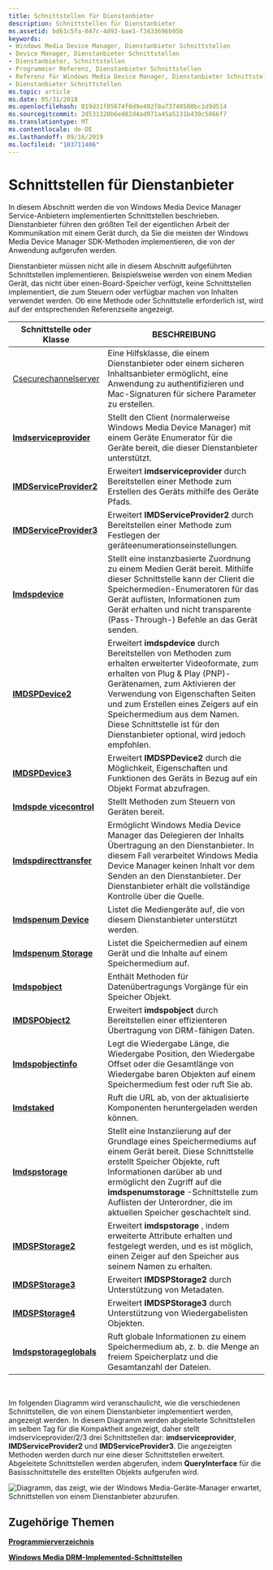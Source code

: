 ```yaml
---
title: Schnittstellen für Dienstanbieter
description: Schnittstellen für Dienstanbieter
ms.assetid: bd61c5fa-047c-4d93-bae1-f3433696b95b
keywords:
- Windows Media Device Manager, Dienstanbieter Schnittstellen
- Device Manager, Dienstanbieter Schnittstellen
- Dienstanbieter, Schnittstellen
- Programmier Referenz, Dienstanbieter Schnittstellen
- Referenz für Windows Media Device Manager, Dienstanbieter Schnittstellen
- Dienstanbieter Schnittstellen
ms.topic: article
ms.date: 05/31/2018
ms.openlocfilehash: 019d31f05674f0d9e492f8a73748500bc1d9d514
ms.sourcegitcommit: 2d531328b6ed82d4ad971a45a5131b430c5866f7
ms.translationtype: MT
ms.contentlocale: de-DE
ms.lasthandoff: 09/16/2019
ms.locfileid: "103711406"
---
```

# <a name="interfaces-for-service-providers"></a>Schnittstellen für Dienstanbieter

In diesem Abschnitt werden die von Windows Media Device Manager Service-Anbietern implementierten Schnittstellen beschrieben. Dienstanbieter führen den größten Teil der eigentlichen Arbeit der Kommunikation mit einem Gerät durch, da Sie die meisten der Windows Media Device Manager SDK-Methoden implementieren, die von der Anwendung aufgerufen werden.

Dienstanbieter müssen nicht alle in diesem Abschnitt aufgeführten Schnittstellen implementieren. Beispielsweise werden von einem Medien Gerät, das nicht über einen-Board-Speicher verfügt, keine Schnittstellen implementiert, die zum Steuern oder verfügbar machen von Inhalten verwendet werden. Ob eine Methode oder Schnittstelle erforderlich ist, wird auf der entsprechenden Referenzseite angezeigt.



| Schnittstelle oder Klasse                                     | BESCHREIBUNG                                                                                                                                                                                                                                                                                                       |
|--------------------------------------------------------|-------------------------------------------------------------------------------------------------------------------------------------------------------------------------------------------------------------------------------------------------------------------------------------------------------------------|
| [Csecurechannelserver](csecurechannelserver-class.md) | Eine Hilfsklasse, die einem Dienstanbieter oder einem sicheren Inhaltsanbieter ermöglicht, eine Anwendung zu authentifizieren und Mac-Signaturen für sichere Parameter zu erstellen.                                                                                                                                                         |
| [**Imdserviceprovider**](/windows/desktop/api/mswmdm/nn-mswmdm-imdserviceprovider)       | Stellt den Client (normalerweise Windows Media Device Manager) mit einem Geräte Enumerator für die Geräte bereit, die dieser Dienstanbieter unterstützt.                                                                                                                                                                          |
| [**IMDServiceProvider2**](/windows/desktop/api/mswmdm/nn-mswmdm-imdserviceprovider2)     | Erweitert **imdserviceprovider** durch Bereitstellen einer Methode zum Erstellen des Geräts mithilfe des Geräte Pfads.                                                                                                                                                                                                            |
| [**IMDServiceProvider3**](/windows/desktop/api/mswmdm/nn-mswmdm-imdserviceprovider3)     | Erweitert **IMDServiceProvider2** durch Bereitstellen einer Methode zum Festlegen der geräteenumerationseinstellungen.                                                                                                                                                                                                             |
| [**Imdspdevice**](/windows/desktop/api/mswmdm/nn-mswmdm-imdspdevice)                     | Stellt eine instanzbasierte Zuordnung zu einem Medien Gerät bereit. Mithilfe dieser Schnittstelle kann der Client die Speichermedien-Enumeratoren für das Gerät auflisten, Informationen zum Gerät erhalten und nicht transparente (Pass-Through-) Befehle an das Gerät senden.                                                                 |
| [**IMDSPDevice2**](/windows/desktop/api/mswmdm/nn-mswmdm-imdspdevice2)                   | Erweitert **imdspdevice** durch Bereitstellen von Methoden zum erhalten erweiterter Videoformate, zum erhalten von Plug & Play (PNP)-Gerätenamen, zum Aktivieren der Verwendung von Eigenschaften Seiten und zum Erstellen eines Zeigers auf ein Speichermedium aus dem Namen. Diese Schnittstelle ist für den Dienstanbieter optional, wird jedoch empfohlen. |
| [**IMDSPDevice3**](/windows/desktop/api/mswmdm/nn-mswmdm-imdspdevice3)                   | Erweitert **IMDSPDevice2** durch die Möglichkeit, Eigenschaften und Funktionen des Geräts in Bezug auf ein Objekt Format abzufragen.                                                                                                                                                                                 |
| [**Imdspde vicecontrol**](/windows/desktop/api/mswmdm/nn-mswmdm-imdspdevicecontrol)       | Stellt Methoden zum Steuern von Geräten bereit.                                                                                                                                                                                                                                                                         |
| [**Imdspdirecttransfer**](/windows/desktop/api/mswmdm/nn-mswmdm-imdspdirecttransfer)     | Ermöglicht Windows Media Device Manager das Delegieren der Inhalts Übertragung an den Dienstanbieter. In diesem Fall verarbeitet Windows Media Device Manager keinen Inhalt vor dem Senden an den Dienstanbieter. Der Dienstanbieter erhält die vollständige Kontrolle über die Quelle.                                   |
| [**Imdspenum Device**](/windows/desktop/api/mswmdm/nn-mswmdm-imdspenumdevice)             | Listet die Mediengeräte auf, die von diesem Dienstanbieter unterstützt werden.                                                                                                                                                                                                                                                  |
| [**Imdspenum Storage**](/windows/desktop/api/mswmdm/nn-mswmdm-imdspenumstorage)           | Listet die Speichermedien auf einem Gerät und die Inhalte auf einem Speichermedium auf.                                                                                                                                                                                                                                    |
| [**Imdspobject**](/windows/desktop/api/mswmdm/nn-mswmdm-imdspobject)                     | Enthält Methoden für Datenübertragungs Vorgänge für ein Speicher Objekt.                                                                                                                                                                                                                                                |
| [**IMDSPObject2**](/windows/desktop/api/mswmdm/nn-mswmdm-imdspobject2)                   | Erweitert **imdspobject** durch Bereitstellen einer effizienteren Übertragung von DRM-fähigen Daten.                                                                                                                                                                                                                             |
| [**Imdspobjectinfo**](/windows/desktop/api/mswmdm/nn-mswmdm-imdspobjectinfo)             | Legt die Wiedergabe Länge, die Wiedergabe Position, den Wiedergabe Offset oder die Gesamtlänge von Wiedergabe baren Objekten auf einem Speichermedium fest oder ruft Sie ab.                                                                                                                                                                                                    |
| [**Imdstaked**](/windows/desktop/api/mswmdm/nn-mswmdm-imdsprevoked)                   | Ruft die URL ab, von der aktualisierte Komponenten heruntergeladen werden können.                                                                                                                                                                                                                                                |
| [**Imdspstorage**](/windows/desktop/api/mswmdm/nn-mswmdm-imdspstorage)                   | Stellt eine Instanziierung auf der Grundlage eines Speichermediums auf einem Gerät bereit. Diese Schnittstelle erstellt Speicher Objekte, ruft Informationen darüber ab und ermöglicht den Zugriff auf die **imdspenumstorage** -Schnittstelle zum Auflisten der Unterordner, die im aktuellen Speicher geschachtelt sind.                                      |
| [**IMDSPStorage2**](/windows/desktop/api/mswmdm/nn-mswmdm-imdspstorage2)                 | Erweitert **imdspstorage** , indem erweiterte Attribute erhalten und festgelegt werden, und es ist möglich, einen Zeiger auf den Speicher aus seinem Namen zu erhalten.                                                                                                                                                                             |
| [**IMDSPStorage3**](/windows/desktop/api/mswmdm/nn-mswmdm-imdspstorage3)                 | Erweitert **IMDSPStorage2** durch Unterstützung von Metadaten.                                                                                                                                                                                                                                                                 |
| [**IMDSPStorage4**](/windows/desktop/api/mswmdm/nn-mswmdm-imdspstorage4)                 | Erweitert **IMDSPStorage3** durch Unterstützung von Wiedergabelisten Objekten.                                                                                                                                                                                                                                                         |
| [**Imdspstorageglobals**](/windows/desktop/api/mswmdm/nn-mswmdm-imdspstorageglobals)     | Ruft globale Informationen zu einem Speichermedium ab, z. b. die Menge an freiem Speicherplatz und die Gesamtanzahl der Dateien.                                                                                                                                                                                              |



 

Im folgenden Diagramm wird veranschaulicht, wie die verschiedenen Schnittstellen, die von einem Dienstanbieter implementiert werden, angezeigt werden. In diesem Diagramm werden abgeleitete Schnittstellen im selben Tag für die Kompaktheit angezeigt, daher stellt imdserviceprovider/2/3 drei Schnittstellen dar: **imdserviceprovider**, **IMDServiceProvider2** und **IMDServiceProvider3**. Die angezeigten Methoden werden durch nur eine dieser Schnittstellen erweitert. Abgeleitete Schnittstellen werden abgerufen, indem **QueryInterface** für die Basisschnittstelle des erstellten Objekts aufgerufen wird.

![Diagramm, das zeigt, wie der Windows Media-Geräte-Manager erwartet, Schnittstellen von einem Dienstanbieter abzurufen.](images/wmdm-sp-interfaces.gif)

## <a name="related-topics"></a>Zugehörige Themen

<dl> <dt>

[**Programmierverzeichnis**](programming-reference.md)
</dt> <dt>

[**Windows Media DRM-Implemented-Schnittstellen**](windows-media-drm-implemented-interfaces.md)
</dt> </dl>

 

 




